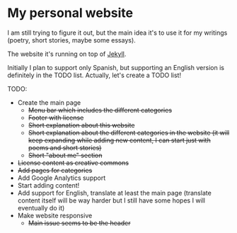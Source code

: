 # My personal website

I am still trying to figure it out, but the main idea it's to use it for my writings (poetry, short stories, maybe some essays).

The website it's running on top of [Jekyll](https://jekyllrb.com/).

Initially I plan to support only Spanish, but supporting an English version is definitely in the TODO list. Actually, let's create a TODO list!

TODO:
* Create the main page
   * ~~Menu bar which includes the different categories~~
   * ~~Footer with license~~
   * ~~Short explanation about this website~~
   * ~~Short explanation about the different categories in the website (it will keep expanding while adding new content, I can start just with poems and short stories)~~
   * ~~Short "about me" section~~
* ~~License content as creative commons~~
* ~~Add pages for categories~~
* Add Google Analytics support
* Start adding content!
* Add support for English, translate at least the main page (translate content itself will be way harder but I still have some hopes I will eventually do it)
* Make website responsive
   * ~~Main issue seems to be the header~~

